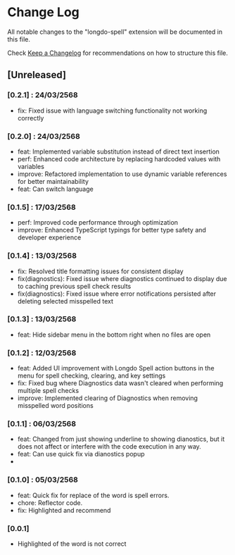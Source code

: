 # Change Log

All notable changes to the "longdo-spell" extension will be documented in this file.

Check [Keep a Changelog](http://keepachangelog.com/) for recommendations on how to structure this file.

## [Unreleased]

### [0.2.1] : 24/03/2568
- fix: Fixed issue with language switching functionality not working correctly

### [0.2.0] : 24/03/2568
- feat: Implemented variable substitution instead of direct text insertion
- perf: Enhanced code architecture by replacing hardcoded values with variables
- improve: Refactored implementation to use dynamic variable references for better maintainability
- feat: Can switch language 

### [0.1.5] : 17/03/2568
- perf: Improved code performance through optimization
- improve: Enhanced TypeScript typings for better type safety and developer experience

### [0.1.4] : 13/03/2568
 - fix: Resolved title formatting issues for consistent display
 - fix(diagnostics): Fixed issue where diagnostics continued to display due to caching previous spell check results
 - fix(diagnostics): Fixed issue where error notifications persisted after deleting selected misspelled text
 
### [0.1.3] : 13/03/2568
 - feat: Hide sidebar menu in the bottom right when no files are open

### [0.1.2] : 12/03/2568
 - feat: Added UI improvement with Longdo Spell action buttons in the menu for spell checking, clearing, and key settings
 - fix: Fixed bug where Diagnostics data wasn't cleared when performing multiple spell checks
 - improve: Implemented clearing of Diagnostics when removing misspelled word positions

### [0.1.1] : 06/03/2568
 - feat: Changed from just showing underline to showing dianostics, but it does not affect or interfere with the code execution in any way.
 - feat: Can use quick fix via dianostics popup
 - 

### [0.1.0] : 05/03/2568
 - feat: Quick fix for replace of the word is spell errors.
 - chore: Reflector code.
 - fix: Highlighted and recommend
 
### [0.0.1]
 - Highlighted of the word is not correct
